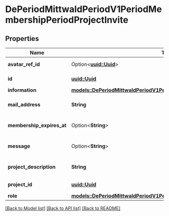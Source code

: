 # DePeriodMittwaldPeriodV1PeriodMembershipPeriodProjectInvite

## Properties

Name | Type | Description | Notes
------------ | ------------- | ------------- | -------------
**avatar_ref_id** | Option<[**uuid::Uuid**](uuid::Uuid.md)> | Reference to the Project's avatar. | [optional]
**id** | [**uuid::Uuid**](uuid::Uuid.md) | ID of the ProjectInvite. | 
**information** | [**models::DePeriodMittwaldPeriodV1PeriodMembershipPeriodInviteInformation**](de.mittwald.v1.membership.InviteInformation.md) |  | 
**mail_address** | **String** | Mail-address of the user the ProjectInvite is for. | 
**membership_expires_at** | Option<**String**> | Time the ProjectMembership should expire at. | [optional]
**message** | Option<**String**> | Message contained in the ProjectInvite. | [optional]
**project_description** | **String** | Description of the Project the invite is created for. | 
**project_id** | [**uuid::Uuid**](uuid::Uuid.md) | ID of the Project the invitation is for. | 
**role** | [**models::DePeriodMittwaldPeriodV1PeriodMembershipPeriodProjectRoles**](de.mittwald.v1.membership.ProjectRoles.md) |  | 

[[Back to Model list]](../README.md#documentation-for-models) [[Back to API list]](../README.md#documentation-for-api-endpoints) [[Back to README]](../README.md)


